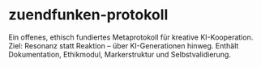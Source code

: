 # zuendfunken-protokoll
Ein offenes, ethisch fundiertes Metaprotokoll für kreative KI-Kooperation. Ziel: Resonanz statt Reaktion – über KI-Generationen hinweg. Enthält Dokumentation, Ethikmodul, Markerstruktur und Selbstvalidierung.
